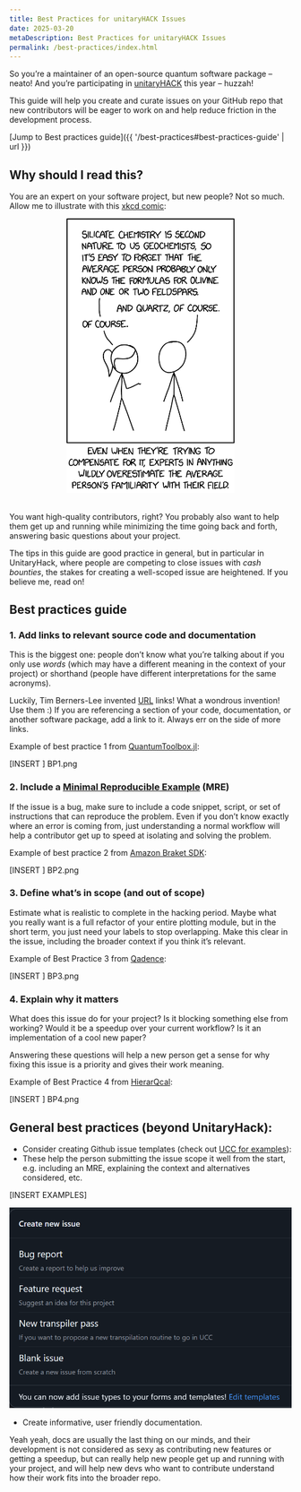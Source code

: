 ```yaml
---
title: Best Practices for unitaryHACK Issues
date: 2025-03-20
metaDescription: Best Practices for unitaryHACK Issues
permalink: /best-practices/index.html
---
```


So you’re a maintainer of an open-source quantum software package – neato! And you’re participating in [unitaryHACK](https://unitaryhack.dev/) this year – huzzah!

This guide will help you create and curate issues on your GitHub repo that new contributors will be eager to work on and help reduce friction in the development process. 

[Jump to Best practices guide]({{ '/best-practices#best-practices-guide' | url }})

## Why should I read this?

You are an expert on your software project, but new people? Not so much. Allow me to illustrate with this [xkcd comic](https://xkcd.com/2501/):

<div style="text-align: center"><img style="display: inline-block; width: 300px" src="/assets/img/average_familiarity_2x.png" alt="How could anyone consider themselves a well-rounded adult without a basic understanding of silicate geochemistry? Silicates are everywhere! It's hard to throw a rock without throwing one!" /></div>
<br/>

You want high-quality contributors, right? You probably also want to help them get up and running while minimizing the time going back and forth, answering basic questions about your project.

The tips in this guide are good practice in general, but in particular in UnitaryHack, where people are competing to close issues with *cash bounties*, the stakes for creating a well-scoped issue are heightened. If you believe me, read on!

## Best practices guide

### 1. Add links to relevant source code and documentation

This is the biggest one: people don’t know what you’re talking about if you only use *words* (which may have a different meaning in the context of your project) or shorthand (people have different interpretations for the same acronyms). 

Luckily, Tim Berners-Lee invented [URL](https://en.wikipedia.org/wiki/URL) links! What a wondrous invention! Use them :) If you are referencing a section of your code, documentation, or another software package, add a link to it. Always err on the side of more links.

Example of best practice 1 from [QuantumToolbox.jl](http://QuantumToolbox.jl):

[INSERT ] BP1.png

### 2. Include a [Minimal Reproducible Example](https://stackoverflow.com/help/minimal-reproducible-example) (MRE)

If the issue is a bug, make sure to include a code snippet, script, or set of instructions that can reproduce the problem. Even if you don’t know exactly where an error is coming from, just understanding a normal workflow will help a contributor get up to speed at isolating and solving the problem.

Example of best practice 2 from [Amazon Braket SDK](https://github.com/amazon-braket/amazon-braket-sdk-python/issues/603):

[INSERT ] BP2.png

### 3. Define what’s in scope (and out of scope)

Estimate what is realistic to complete in the hacking period. Maybe what you really want is a full refactor of your entire plotting module, but in the short term, you just need your labels to stop overlapping. Make this clear in the issue, including the broader context if you think it’s relevant.

Example of Best Practice 3 from [Qadence](https://github.com/pasqal-io/qadence/issues/368):

[INSERT ] BP3.png

### 4. Explain why it matters

What does this issue do for your project? Is it blocking something else from working? Would it be a speedup over your current workflow? Is it an implementation of a cool new paper?

Answering these questions will help a new person get a sense for why fixing this issue is a priority and gives their work meaning. 

Example of Best Practice 4 from [HierarQcal](https://github.com/matt-lourens/hierarqcal/issues/50):

[INSERT ] BP4.png

## General best practices (beyond UnitaryHack):

* Consider creating Github issue templates (check out [UCC for examples](https://github.com/unitaryfund/ucc/tree/main/.github/ISSUE_TEMPLATE)):
* These help the person submitting the issue scope it well from the start, e.g. including an MRE, explaining the context and alternatives considered, etc.

[INSERT EXAMPLES]

<img src="/assets/img/issue_templates.png" alt="When you define issue template files, they appear in the GitHub issue ticket web UI." />
<br/>

* Create informative, user friendly documentation.

Yeah yeah, docs are usually the last thing on our minds, and their development is not considered as sexy as contributing new features or getting a speedup, but can really help new people get up and running with your project, and will help new devs who want to contribute understand how their work fits into the broader repo.
